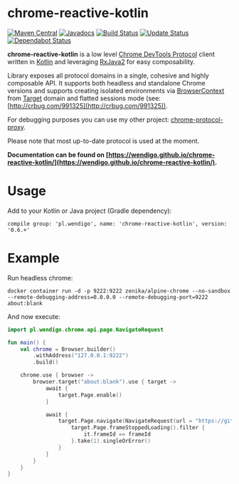 # chrome-reactive-kotlin

[![Maven Central](https://maven-badges.herokuapp.com/maven-central/pl.wendigo/chrome-reactive-kotlin/badge.svg)](https://maven-badges.herokuapp.com/maven-central/pl.wendigo/chrome-reactive-kotlin) [![Javadocs](https://www.javadoc.io/badge/pl.wendigo/chrome-reactive-kotlin.svg)](https://www.javadoc.io/doc/pl.wendigo/chrome-reactive-kotlin) [![Build Status](https://github.com/wendigo/chrome-reactive-kotlin/workflows/Test/badge.svg)](https://github.com/wendigo/chrome-reactive-kotlin/actions) [![Update Status](https://github.com/wendigo/chrome-reactive-kotlin/workflows/Update%20protocol%20to%20ToT/badge.svg)](https://github.com/wendigo/chrome-reactive-kotlin/actions?workflow=Update+protocol+to+ToT) [![Dependabot Status](https://api.dependabot.com/badges/status?host=github&repo=wendigo/chrome-reactive-kotlin)](https://dependabot.com)


**chrome-reactive-kotlin** is a low level [Chrome DevTools Protocol](https://chromedevtools.github.io/debugger-protocol-viewer/) client written in [Kotlin](https://kotlinlang.org) and leveraging [RxJava2](https://github.com/ReactiveX/RxJava) for easy composability. 

Library exposes all protocol domains in a single, cohesive and highly composable API. It supports both headless and standalone Chrome versions and supports creating isolated environments via [BrowserContext](https://chromedevtools.github.io/debugger-protocol-viewer/tot/Target/) from [Target]((https://chromedevtools.github.io/debugger-protocol-viewer/tot/Target/)) domain and flatted sessions mode (see: [http://crbug.com/991325](http://crbug.com/991325)).

For debugging purposes you can use my other project: [chrome-protocol-proxy](https://github.com/wendigo/chrome-protocol-proxy).

Please note that most up-to-date protocol is used at the moment.

**Documentation can be found on [https://wendigo.github.io/chrome-reactive-kotlin/](https://wendigo.github.io/chrome-reactive-kotlin/).**

# Usage

Add to your Kotlin or Java project (Gradle dependency): 

```compile group: 'pl.wendigo', name: 'chrome-reactive-kotlin', version: '0.6.+'```

# Example

Run headless chrome:

```
docker container run -d -p 9222:9222 zenika/alpine-chrome --no-sandbox --remote-debugging-address=0.0.0.0 --remote-debugging-port=9222 about:blank
```

And now execute:

```kotlin
import pl.wendigo.chrome.api.page.NavigateRequest

fun main() {
    val chrome = Browser.builder()
        .withAddress("127.0.0.1:9222")
        .build()

    chrome.use { browser ->
        browser.target("about:blank").use { target ->
            await {
                target.Page.enable()
            }

            await {
                target.Page.navigate(NavigateRequest(url = "https://github.com/wendigo/chrome-reactive-kotlin")).flatMap { (frameId) ->
                    target.Page.frameStoppedLoading().filter {
                        it.frameId == frameId
                    }.take(1).singleOrError()
                }
            }
        }
    }
}
```
